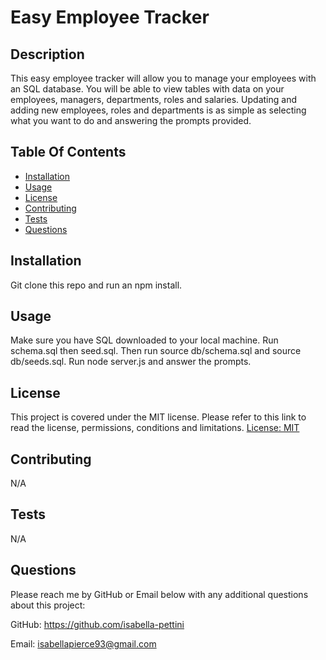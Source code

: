 # Easy Employee Tracker

## Description
This easy employee tracker will allow you to manage your employees with an SQL database. You will be able to view tables with data on your employees, managers, departments, roles and salaries. Updating and adding new employees, roles and departments is as simple as selecting what you want to do and answering the prompts provided.

## Table Of Contents 
- [Installation](#installation)
- [Usage](#usage)
- [License](#license)
- [Contributing](#contributing)
- [Tests](#tests)
- [Questions](#questions)

## Installation
Git clone this repo and run an npm install.

## Usage
Make sure you have SQL downloaded to your local machine. Run schema.sql then seed.sql. Then run source db/schema.sql and source db/seeds.sql. Run node server.js and answer the prompts.

## License
This project is covered under the MIT license. Please refer to this link to read the license, permissions, conditions and limitations.
[License: MIT](https://choosealicense.com/licenses/mit/)

## Contributing
N/A

## Tests
N/A

## Questions
Please reach me by GitHub or Email below with any additional questions about this project:

GitHub: https://github.com/isabella-pettini

Email:  isabellapierce93@gmail.com
